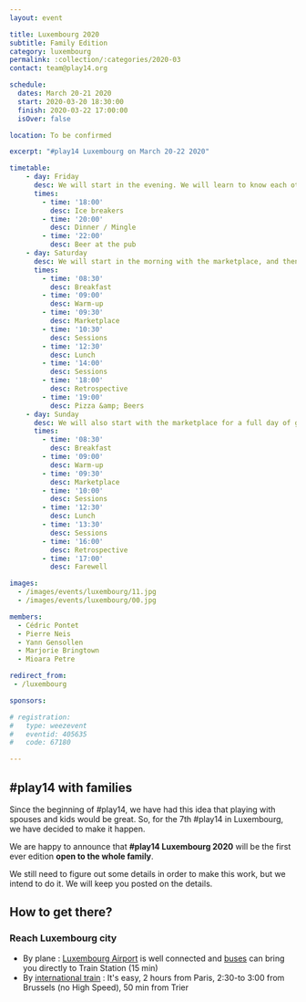```yaml
---
layout: event

title: Luxembourg 2020
subtitle: Family Edition
category: luxembourg
permalink: :collection/:categories/2020-03
contact: team@play14.org

schedule:
  dates: March 20-21 2020
  start: 2020-03-20 18:30:00
  finish: 2020-03-22 17:00:00
  isOver: false

location: To be confirmed

excerpt: "#play14 Luxembourg on March 20-22 2020"

timetable:
    - day: Friday
      desc: We will start in the evening. We will learn to know each other and share a nice dinner all together.
      times:
        - time: '18:00'
          desc: Ice breakers
        - time: '20:00'
          desc: Dinner / Mingle
        - time: '22:00'
          desc: Beer at the pub
    - day: Saturday
      desc: We will start in the morning with the marketplace, and then we will play games all day long.
      times:
        - time: '08:30'
          desc: Breakfast
        - time: '09:00'
          desc: Warm-up
        - time: '09:30'
          desc: Marketplace
        - time: '10:30'
          desc: Sessions
        - time: '12:30'
          desc: Lunch
        - time: '14:00'
          desc: Sessions
        - time: '18:00'
          desc: Retrospective
        - time: '19:00'
          desc: Pizza &amp; Beers
    - day: Sunday
      desc: We will also start with the marketplace for a full day of games. Whoever needs to catch a plane can leave earlier.
      times:
        - time: '08:30'
          desc: Breakfast
        - time: '09:00'
          desc: Warm-up
        - time: '09:30'
          desc: Marketplace
        - time: '10:00'
          desc: Sessions
        - time: '12:30'
          desc: Lunch
        - time: '13:30'
          desc: Sessions
        - time: '16:00'
          desc: Retrospective
        - time: '17:00'
          desc: Farewell

images:
  - /images/events/luxembourg/11.jpg
  - /images/events/luxembourg/00.jpg

members:
  - Cédric Pontet
  - Pierre Neis
  - Yann Gensollen
  - Marjorie Bringtown
  - Mioara Petre

redirect_from:
 - /luxembourg

sponsors:

# registration: 
#   type: weezevent
#   eventid: 405635
#   code: 67180

---
```


## #play14 with families

Since the beginning of #play14, we have had this idea that playing with spouses and kids would be great. So, for the 7th #play14 in Luxembourg, we have decided to make it happen.

We are happy to announce that **#play14 Luxembourg 2020** will be the first ever edition **open to the whole family**.

We still need to figure out some details in order to make this work, but we intend to do it. We will keep you posted on the details.

## How to get there?

### Reach Luxembourg city 
 * <i class='fa fa-plane fa-2x fa-fw'></i>
   By plane : [Luxembourg Airport](https://www.lux-airport.lu/) is well connected and [buses](http://www.vdl.lu/autobus_ligne16.html) can bring you directly to Train Station (15 min) 
 * <i class='fa fa-train fa-2x fa-fw'></i>
   By [international train](http://www.cfl.lu/espaces/voyageurs/en/billets-et-abonnements/billets-internationaux) : It's easy, 2 hours from Paris, 2:30-to 3:00 from Brussels (no High Speed), 50 min from Trier 